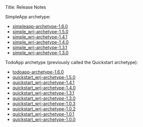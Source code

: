Title: Release Notes

SimpleApp archetype:

* [simpleapp-archetype-1.6.0](simpleapp-archetype-1.6.0.html)
* [simple_wrj-archetype-1.5.0](simple_wrj-archetype-1.5.0.html)
* [simple_wrj-archetype-1.4.1](simple_wrj-archetype-1.4.1.html)
* [simple_wrj-archetype-1.4.0](simple_wrj-archetype-1.4.0.html)
* [simple_wrj-archetype-1.3.1](simple_wrj-archetype-1.3.1.html)
* [simple_wrj-archetype-1.3.0](simple_wrj-archetype-1.3.0.html)

TodoApp archetype (previously called the Quickstart archetype):

* [todoapp-archetype-1.6.0](todoapp-archetype-1.6.0.html)
* [quickstart_wrj-archetype-1.5.0](quickstart_wrj-archetype-1.5.0.html)
* [quickstart_wrj-archetype-1.4.1](quickstart_wrj-archetype-1.4.1.html)
* [quickstart_wrj-archetype-1.4.0](quickstart_wrj-archetype-1.4.0.html)
* [quickstart_wrj-archetype-1.3.1](quickstart_wrj-archetype-1.3.1.html)
* [quickstart_wrj-archetype-1.3.0](quickstart_wrj-archetype-1.3.0.html)
* [quickstart_wrj-archetype-1.0.3](quickstart_wrj-archetype-1.0.3.html)
* [quickstart_wrj-archetype-1.0.2](quickstart_wrj-archetype-1.0.2.html)
* [quickstart_wrj-archetype-1.0.1](quickstart_wrj-archetype-1.0.1.html)
* [quickstart_wrj-archetype-1.0.0](quickstart_wrj-archetype-1.0.0.html)

